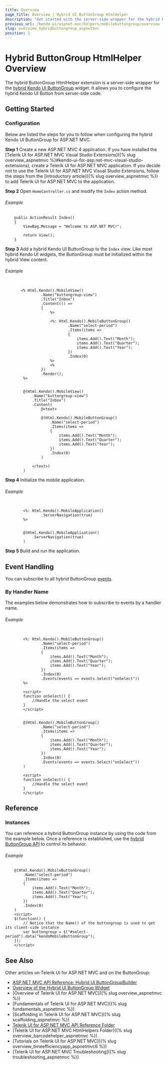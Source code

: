 ```yaml
---
title: Overview
page_title: Overview | Hybrid UI ButtonGroup HtmlHelper
description: "Get started with the server-side wrapper for the hybrid Kendo UI ButtonGroup widget for ASP.NET MVC."
previous_url: /kendo-ui/aspnet-mvc/helpers/mobilebuttongroup/overview
slug: overview_hybridbuttongroup_aspnetmvc
position: 1
---
```


# Hybrid ButtonGroup HtmlHelper Overview

The hybrid ButtonGroup HtmlHelper extension is a server-side wrapper for the [hybrid Kendo UI ButtonGroup](http://demos.telerik.com/kendo-ui/m/index#buttongroup/mobile) widget. It allows you to configure the hybrid Kendo UI Button from server-side code.

## Getting Started

### Configuration

Below are listed the steps for you to follow when configuring the hybrid Kendo UI ButtonGroup for ASP.NET MVC.

**Step 1** Create a new ASP.NET MVC 4 application. If you have installed the [Telerik UI for ASP.NET MVC Visual Studio Extensions]({% slug overview_aspnetmvc %}#kendo-ui-for-asp.net-mvc-visual-studio-extensions), create a Telerik UI for ASP.NET MVC application. If you decide not to use the Telerik UI for ASP.NET MVC Visual Studio Extensions, follow the steps from the [introductory article]({% slug overview_aspnetmvc %}) to add Telerik UI for ASP.NET MVC to the application.

**Step 2** Open `HomeController.cs` and modify the `Index` action method.

###### Example

        public ActionResult Index()
        {
            ViewBag.Message = "Welcome to ASP.NET MVC!";

            return View();
        }

**Step 3** Add a hybrid Kendo UI ButtonGroup to the `Index` view. Like most hybrid Kendo UI widgets, the ButtonGroup must be initialized within the hybrid View content.

###### Example

```tab-ASPX

       <% Html.Kendo().MobileView()
                .Name("buttongroup-view")
                .Title("Inbox")
                .Content(() =>
                {
                    %>

                    <%: Html.Kendo().MobileButtonGroup()
                            .Name("select-period")
                            .Items(items =>
                            {
                                items.Add().Text("Month");
                                items.Add().Text("Quarter");
                                items.Add().Text("Year");
                            })
                            .Index(0)
                    %>
                    <%
                })
                .Render();
        %>
```
```tab-Razor

        @(Html.Kendo().MobileView()
            .Name("buttongroup-view")
            .Title("Inbox")
            .Content(
                @<text>

                @(Html.Kendo().MobileButtonGroup()
                    .Name("select-period")
                    .Items(items =>
                    {
                        items.Add().Text("Month");
                        items.Add().Text("Quarter");
                        items.Add().Text("Year");
                    })
                    .Index(0)
                )

            </text>)
        )
```

**Step 4** Initialize the mobile application.

###### Example

```tab-ASPX

        <%: Html.Kendo().MobileApplication()
                .ServerNavigation(true)
        %>
```
```tab-Razor

        @(Html.Kendo().MobileApplication()
            .ServerNavigation(true)
        )
```

**Step 5** Build and run the application.

## Event Handling

You can subscribe to all hybrid ButtonGroup [events](../../../../kendo-ui/api/javascript/mobile/ui/buttongroup#events).

### By Handler Name

The examples below demonstrates how to subscribe to events by a handler name.

###### Example

```tab-ASPX

        <%: Html.Kendo().MobileButtonGroup()
                .Name("select-period")
                .Items(items =>
                {
                    items.Add().Text("Month");
                    items.Add().Text("Quarter");
                    items.Add().Text("Year");
                })
                .Index(0)
                .Events(events => events.Select("onSelect"))
        %>

        <script>
        function onSelect() {
            //Handle the select event
        }
        </script>
```
```tab-Razor

        @(Html.Kendo().MobileButtonGroup()
                .Name("select-period")
                .Items(items =>
                {
                    items.Add().Text("Month");
                    items.Add().Text("Quarter");
                    items.Add().Text("Year");
                })
                .Index(0)
                .Events(events => events.Select("onSelect"))
        )

        <script>
        function onSelect() {
            //Handle the select event
        }
        </script>
```

## Reference

### Instances

You can reference a hybrid ButtonGroup instance by using the code from the example below. Once a reference is established, use the [hybrid ButtonGroup API](../../../../kendo-ui/api/javascript/mobile/ui/buttongroup#methods) to control its behavior.

###### Example

        @(Html.Kendo().MobileButtonGroup()
            .Name("select-period")
            .Items(items =>
            {
                items.Add().Text("Month");
                items.Add().Text("Quarter");
                items.Add().Text("Year");
            })
            .Index(0)
        )
        <script>
        $(function() {
            // Notice that the Name() of the buttongroup is used to get its client-side instance
            var buttongroup = $("#select-period").data("kendoMobileButtonGroup");
        });
        </script>

## See Also

Other articles on Telerik UI for ASP.NET MVC and on the ButtonGroup:

* [ASP.NET MVC API Reference: Hybrid UI ButtonGroupBuilder](/api/Kendo.Mvc.UI.Fluent/MobileButtonGroupBuilder)
* [Overview of the Hybrid UI ButtonGroup Widget](http://docs.telerik.com/kendo-ui/controls/hybrid/buttongroup/buttongroup)
* [Overview of Telerik UI for ASP.NET MVC]({% slug overview_aspnetmvc %})
* [Fundamentals of Telerik UI for ASP.NET MVC]({% slug fundamentals_aspnetmvc %})
* [Scaffolding in Telerik UI for ASP.NET MVC]({% slug scaffolding_aspnetmvc %})
* [Telerik UI for ASP.NET MVC API Reference Folder](/api/Kendo.Mvc/AggregateFunction)
* [Telerik UI for ASP.NET MVC HtmlHelpers Folder]({% slug overview_barcodehelper_aspnetmvc %})
* [Tutorials on Telerik UI for ASP.NET MVC]({% slug overview_timeefficiencyapp_aspnetmvc6 %})
* [Telerik UI for ASP.NET MVC Troubleshooting]({% slug troubleshooting_aspnetmvc %})
